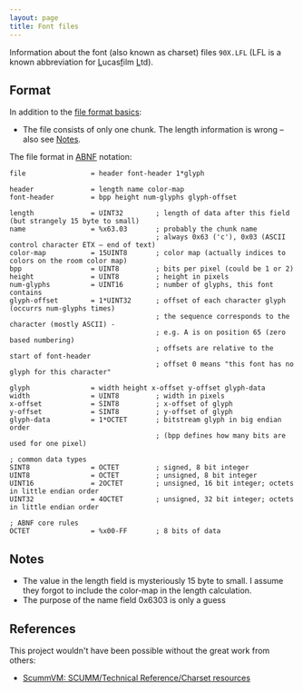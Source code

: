 ```yaml
---
layout: page
title: Font files
---
```

Information about the font (also known as charset) files `90X.LFL` (LFL is a known abbreviation for <u>L</u>ucas<u>f</u>ilm <u>L</u>td).

## Format

In addition to the [file format basics](file-format-basics.md):

* The file consists of only one chunk. The length information is wrong – also see [Notes](#notes).

The file format in [ABNF](https://datatracker.ietf.org/doc/html/rfc5234) notation:

```ABNF
file                = header font-header 1*glyph

header              = length name color-map
font-header         = bpp height num-glyphs glyph-offset

length              = UINT32        ; length of data after this field (but strangely 15 byte to small)
name                = %x63.03       ; probably the chunk name
                                    ; always 0x63 ('c'), 0x03 (ASCII control character ETX – end of text)
color-map           = 15UINT8       ; color map (actually indices to colors on the room color map)
bpp                 = UINT8         ; bits per pixel (could be 1 or 2)
height              = UINT8         ; height in pixels
num-glyphs          = UINT16        ; number of glyphs, this font contains
glyph-offset        = 1*UINT32      ; offset of each character glyph (occurrs num-glyphs times)
                                    ; the sequence corresponds to the character (mostly ASCII) -
                                    ; e.g. A is on position 65 (zero based numbering)
                                    ; offsets are relative to the start of font-header
                                    ; offset 0 means "this font has no glyph for this character"

glyph               = width height x-offset y-offset glyph-data
width               = UINT8         ; width in pixels
x-offset            = SINT8         ; x-offset of glyph
y-offset            = SINT8         ; y-offset of glyph
glyph-data          = 1*OCTET       ; bitstream glyph in big endian order
                                    ; (bpp defines how many bits are used for one pixel)

; common data types
SINT8               = OCTET         ; signed, 8 bit integer
UINT8               = OCTET         ; unsigned, 8 bit integer
UINT16              = 2OCTET        ; unsigned, 16 bit integer; octets in little endian order
UINT32              = 4OCTET        ; unsigned, 32 bit integer; octets in little endian order

; ABNF core rules
OCTET               = %x00-FF       ; 8 bits of data
```

## Notes

* The value in the length field is mysteriously 15 byte to small. I assume they forgot to include
  the color-map in the length calculation.
* The purpose of the name field 0x6303 is only a guess

## References

This project wouldn't have been possible without the great work from others:

* [ScummVM: SCUMM/Technical Reference/Charset resources](https://wiki.scummvm.org/index.php?title=SCUMM/Technical_Reference/Charset_resources#V4_charset_format)
